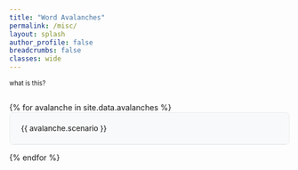 ```yaml
---
title: "Word Avalanches"
permalink: /misc/
layout: splash
author_profile: false
breadcrumbs: false
classes: wide
---
```


<style>
.page__content {
  max-width: 1000px;
  margin: 0 auto;
  text-align: center;
  padding: 2em 1em;
}

.page__content p {
  font-size: 1.2em;
  line-height: 1.6;
}

.avalanche-container {
  margin-top: 2em;
}

.avalanche-item {
  background: #f8f9fa;
  border: 1px solid #e9ecef;
  border-radius: 8px;
  margin-bottom: 1em;
  cursor: pointer;
  transition: all 0.3s ease;
  overflow: hidden;
}

.avalanche-item:hover {
  background: #e9ecef;
  transform: translateY(-2px);
  box-shadow: 0 4px 8px rgba(0,0,0,0.1);
}

.avalanche-question {
  padding: 1.5em;
  font-size: 0.95em;
  font-weight: 500;
  color: #333;
}

.avalanche-answer {
  background: #fff;
  padding: 0;
  border-top: 1px solid #e9ecef;
  max-height: 0;
  overflow: hidden;
  transition: all 0.3s ease;
}

.avalanche-answer.show {
  max-height: 200px;
  padding: 1.5em;
}

.avalanche-answer p {
  margin: 0;
  font-size: 0.9em;
  color: #666;
  line-height: 1.5;
}
</style>

<a href="https://www.reddit.com/r/WordAvalanches/wiki/index/" style="font-size: 0.8em; font-weight: normal; text-decoration: none;">what is this?</a>

<div class="avalanche-container">
  {% for avalanche in site.data.avalanches %}
    <div class="avalanche-item" onclick="toggleAnswer(this)">
      <div class="avalanche-question">{{ avalanche.scenario }}</div>
      <div class="avalanche-answer">
        <p>{{ avalanche.key }}</p>
      </div>
    </div>
  {% endfor %}
</div>

<script>
function toggleAnswer(element) {
  const answer = element.querySelector('.avalanche-answer');
  answer.classList.toggle('show');
}
</script>